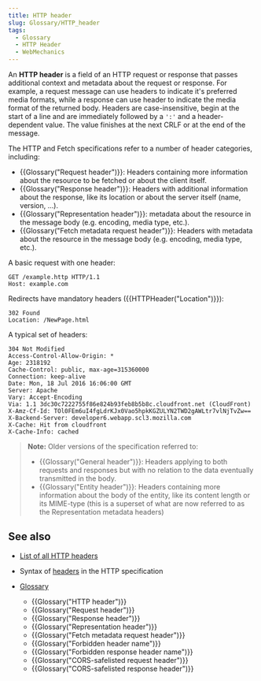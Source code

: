 ```yaml
---
title: HTTP header
slug: Glossary/HTTP_header
tags:
  - Glossary
  - HTTP Header
  - WebMechanics
---
```


An **HTTP header** is a field of an HTTP request or response that passes additional context and metadata about the request or response. For example, a request message can use headers to indicate it's preferred media formats, while a response can use header to indicate the media format of the returned body. Headers are case-insensitive, begin at the start of a line and are immediately followed by a `':'` and a header-dependent value. The value finishes at the next CRLF or at the end of the message.

The HTTP and Fetch specifications refer to a number of header categories, including:

- {{Glossary("Request header")}}: Headers containing more information about the resource to be fetched or about the client itself.
- {{Glossary("Response header")}}: Headers with additional information about the response, like its location or about the server itself (name, version, …).
- {{Glossary("Representation header")}}: metadata about the resource in the message body (e.g. encoding, media type, etc.).
- {{Glossary("Fetch metadata request header")}}: Headers with metadata about the resource in the message body (e.g. encoding, media type, etc.).

A basic request with one header:

```http
GET /example.http HTTP/1.1
Host: example.com
```

Redirects have mandatory headers ({{HTTPHeader("Location")}}):

```http
302 Found
Location: /NewPage.html
```

A typical set of headers:

```http
304 Not Modified
Access-Control-Allow-Origin: *
Age: 2318192
Cache-Control: public, max-age=315360000
Connection: keep-alive
Date: Mon, 18 Jul 2016 16:06:00 GMT
Server: Apache
Vary: Accept-Encoding
Via: 1.1 3dc30c7222755f86e824b93feb8b5b8c.cloudfront.net (CloudFront)
X-Amz-Cf-Id: TOl0FEm6uI4fgLdrKJx0Vao5hpkKGZULYN2TWD2gAWLtr7vlNjTvZw==
X-Backend-Server: developer6.webapp.scl3.mozilla.com
X-Cache: Hit from cloudfront
X-Cache-Info: cached
```

> **Note:** Older versions of the specification referred to:
>
> - {{Glossary("General header")}}: Headers applying to both requests and responses but with no relation to the data eventually transmitted in the body.
> - {{Glossary("Entity header")}}: Headers containing more information about the body of the entity, like its content length or its MIME-type (this is a superset of what are now referred to as the Representation metadata headers)

## See also

- [List of all HTTP headers](/en-US/docs/Web/HTTP/Headers)
- Syntax of [headers](https://datatracker.ietf.org/doc/html/rfc7230#section-3.2) in the HTTP specification
- [Glossary](/en-US/docs/Glossary)

  - {{Glossary("HTTP header")}}
  - {{Glossary("Request header")}}
  - {{Glossary("Response header")}}
  - {{Glossary("Representation header")}}
  - {{Glossary("Fetch metadata request header")}}
  - {{Glossary("Forbidden header name")}}
  - {{Glossary("Forbidden response header name")}}
  - {{Glossary("CORS-safelisted request header")}}
  - {{Glossary("CORS-safelisted response header")}}
